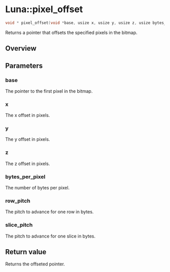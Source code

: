 # Luna::pixel_offset

```c++
void * pixel_offset(void *base, usize x, usize y, usize z, usize bytes_per_pixel, usize row_pitch, usize slice_pitch)
```

Returns a pointer that offsets the specified pixels in the bitmap. 

## Overview


## Parameters
### base
The pointer to the first pixel in the bitmap. 

### x
The x offset in pixels. 

### y
The y offset in pixels. 

### z
The z offset in pixels. 

### bytes_per_pixel
The number of bytes per pixel. 

### row_pitch
The pitch to advance for one row in bytes. 

### slice_pitch
The pitch to advance for one slice in bytes. 

## Return value
Returns the offseted pointer. 

